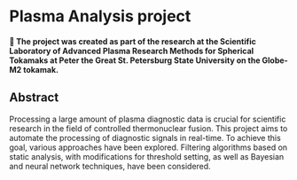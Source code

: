 # Plasma Analysis project

#### 🌱 The project was created as part of the research at the Scientific Laboratory of Advanced Plasma Research Methods for Spherical Tokamaks at Peter the Great St. Petersburg State University on the Globe-M2 tokamak.

## Abstract

Processing a large amount of plasma diagnostic data is crucial for scientific research in the field of controlled thermonuclear fusion. 
This project aims to automate the processing of diagnostic signals in real-time. To achieve this goal, various approaches have been explored. 
Filtering algorithms based on static analysis, with modifications for threshold setting, as well as Bayesian and neural network techniques, have been considered.
